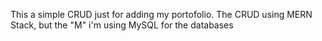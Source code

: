This a simple CRUD just for adding my portofolio. The CRUD using MERN Stack, but the "M" i'm using MySQL for the databases
